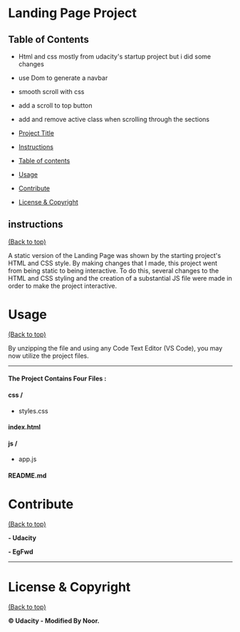 # Landing Page Project

## Table of Contents

- Html and css mostly from udacity's startup project but i did some changes
- use Dom to generate a navbar
- smooth scroll with css
- add a scroll to top button
- add and remove active class when scrolling through the sections

- [Project Title](#Udacity-|-Landing-Page)

- [Instructions](#instructions)

- [Table of contents](#table-of-contents)

- [Usage](#usage)

- [Contribute](#contribute)

- [License & Copyright](#License-&-Copyright)

## instructions

[(Back to top)](#table-of-contents)

A static version of the Landing Page was shown by the starting project's HTML and CSS style. By making changes that I made, this project went from being static to being interactive. To do this, several changes to the HTML and CSS styling and the creation of a substantial JS file were made in order to make the project interactive.

# Usage

[(Back to top)](#table-of-contents)

By unzipping the file and using any Code Text Editor (VS Code), you may now utilize the project files.

---

#### The Project Contains Four Files :

#### css /

- styles.css

#### index.html

#### js /

- app.js

#### README.md

# Contribute

[(Back to top)](#table-of-contents)

**- Udacity**

**- EgFwd**

---

# License & Copyright

[(Back to top)](#table-of-contents)

**© Udacity - Modified By Noor.**
